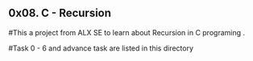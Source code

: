 ## 0x08. C - Recursion

#This a project from ALX SE to learn about Recursion in C programing .

#Task 0 - 6 and advance task are listed in this directory 
